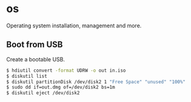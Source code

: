 # os
Operating system installation, management and more.

## Boot from USB
Create a bootable USB.
```sh
$ hdiutil convert -format UDRW -o out in.iso
$ diskutil list
$ diskutil partitionDisk /dev/disk2 1 "Free Space" "unused" "100%"
$ sudo dd if=out.dmg of=/dev/disk2 bs=1m
$ diskutil eject /dev/disk2
```
